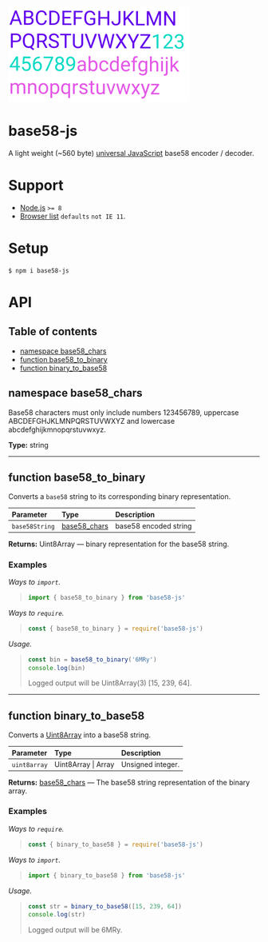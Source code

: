 ![base58 logo](https://raw.githubusercontent.com/pur3miish/base58/main/static/base58.svg)

# base58-js

A light weight (\~560 byte) [universal JavaScript](https://en.wikipedia.org/wiki/Isomorphic_JavaScript) base58 encoder / decoder.

# Support

- [Node.js](https://nodejs.org/en/) `>= 8`
- [Browser list](https://github.com/browserslist/browserslist) `defaults` `not IE 11`.

# Setup

```shell
$ npm i base58-js
```

# API

## Table of contents

- [namespace base58_chars](#namespace-base58_chars)
- [function base58_to_binary](#function-base58_to_binary)
- [function binary_to_base58](#function-binary_to_base58)

## namespace base58_chars

Base58 characters must only include numbers 123456789, uppercase ABCDEFGHJKLMNPQRSTUVWXYZ and lowercase abcdefghijkmnopqrstuvwxyz.

**Type:** string

---

## function base58_to_binary

Converts a `base58` string to its corresponding binary representation.

| Parameter | Type | Description |
| :-- | :-- | :-- |
| `base58String` | [base58_chars](#namespace-base58_chars) | base58 encoded string |

**Returns:** Uint8Array — binary representation for the base58 string.

### Examples

_Ways to `import`._

> ```js
> import { base58_to_binary } from 'base58-js'
> ```

_Ways to `require`._

> ```js
> const { base58_to_binary } = require('base58-js')
> ```

_Usage._

> ```js
> const bin = base58_to_binary('6MRy')
> console.log(bin)
> ```
>
> Logged output will be Uint8Array(3) \[15, 239, 64].

---

## function binary_to_base58

Converts a [Uint8Array](https://developer.mozilla.org/en-US/docs/Web/JavaScript/Reference/Global_Objects/Uint8Array) into a base58 string.

| Parameter    | Type                | Description       |
| :----------- | :------------------ | :---------------- |
| `uint8array` | Uint8Array \| Array | Unsigned integer. |

**Returns:** [base58_chars](#namespace-base58_chars) — The base58 string representation of the binary array.

### Examples

_Ways to `require`._

> ```js
> const { binary_to_base58 } = require('base58-js')
> ```

_Ways to `import`._

> ```js
> import { binary_to_base58 } from 'base58-js'
> ```

_Usage._

> ```js
> const str = binary_to_base58([15, 239, 64])
> console.log(str)
> ```
>
> Logged output will be 6MRy.
